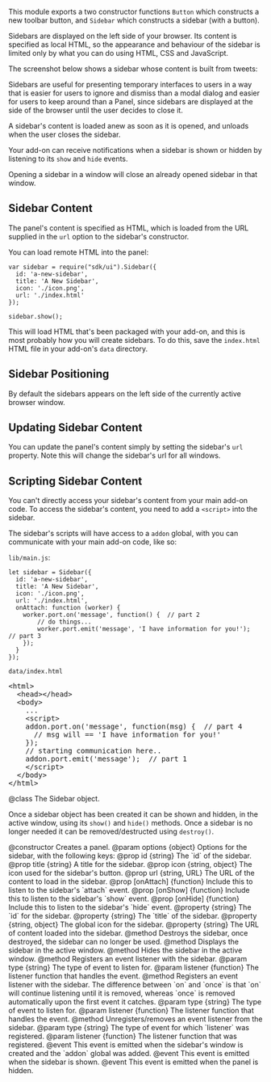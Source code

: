 <!-- This Source Code Form is subject to the terms of the Mozilla Public
   - License, v. 2.0. If a copy of the MPL was not distributed with this
   - file, You can obtain one at http://mozilla.org/MPL/2.0/. -->

<!-- contributed by Erik Vold [evold@mozilla.com] -->

This module exports a two constructor functions `Button` which constructs a
new toolbar button, and `Sidebar` which constructs a sidebar (with a button).

Sidebars are displayed on the left side of your browser. Its content is specified as
local HTML, so the appearance and behaviour of the sidebar
is limited only by what you can do using HTML, CSS and JavaScript.

The screenshot below shows a sidebar whose content is built from tweets:

<!-- add screen shot here -->

Sidebars are useful for presenting temporary interfaces to users in a way that is
easier for users to ignore and dismiss than a modal dialog 
and easier for users to keep around than a Panel, since sidebars are
displayed at the side of the browser until the user decides to close it.

A sidebar's content is loaded anew as soon as it is opened, and unloads
when the user closes the sidebar.

Your add-on can receive notifications when a sidebar is shown or hidden by
listening to its `show` and `hide` events.

Opening a sidebar in a window will close an already opened sidebar in that window.

## Sidebar Content ##

The panel's content is specified as HTML, which is loaded from the URL
supplied in the `url` option to the sidebar's constructor.

You can load remote HTML into the panel:

    var sidebar = require("sdk/ui").Sidebar({
      id: 'a-new-sidebar',
      title: 'A New Sidebar',
      icon: './icon.png',
      url: './index.html'
    });

    sidebar.show();

This will load HTML that's been packaged with your add-on, and this is
most probably how you will create sidebars. To do this, save
the `index.html` HTML file in your add-on's `data` directory.

## Sidebar Positioning ##

By default the sidebars appears on the left side of the currently active browser window.


## Updating Sidebar Content ##

You can update the panel's content simply by setting the sidebar's `url`
property.  Note this will change the sidebar's url for all windows.

## Scripting Sidebar Content ##

You can't directly access your sidebar's content from your main add-on code.
To access the sidebar's content, you need to add a `<script>` into the sidebar.

The sidebar's scripts will have access to a `addon` global, with you can
communicate with your main add-on code, like so:

`lib/main.js`:

    let sidebar = Sidebar({
      id: 'a-new-sidebar',
      title: 'A New Sidebar',
      icon: './icon.png',
      url: './index.html',
      onAttach: function (worker) {
        worker.port.on('message', function() {  // part 2
            // do things...
            worker.port.emit('message', 'I have information for you!');  // part 3
        });
      }
    });

`data/index.html`

<pre class="brush: html">
&lt;html&gt;
  &lt;head&gt;&lt;/head&gt;
  &lt;body&gt;
    ...
    &lt;script&gt;
    addon.port.on('message', function(msg) {  // part 4
      // msg will == 'I have information for you!'
    });
    // starting communication here..
    addon.port.emit('message');  // part 1
    &lt;/script&gt;
  &lt;/body&gt;
&lt;/html&gt;
</pre>

<api name="Sidebar">
@class
The Sidebar object.

Once a sidebar object has been created it can be shown and hidden,
in the active window, using its
`show()` and `hide()` methods. Once a sidebar is no longer needed it can be
removed/destructed using `destroy()`.

<api name="Sidebar">
@constructor
Creates a panel.
@param options {object}
  Options for the sidebar, with the following keys:
  @prop id {string}
    The `id` of the sidebar.
  @prop title {string}
    A title for the sidebar.
  @prop icon {string, object}
    The icon used for the sidebar's button.
  @prop url {string, URL}
    The URL of the content to load in the sidebar.
  @prop [onAttach] {function}
    Include this to listen to the sidebar's `attach` event.
  @prop [onShow] {function}
    Include this to listen to the sidebar's `show` event.
  @prop [onHide] {function}
    Include this to listen to the sidebar's `hide` event.
</api>

<api name="id">
@property {string}
The `id` for the sidebar.
</api>

<api name="title">
@property {string}
The `title` of the sidebar.
</api>

<api name="icon">
@property {string, object}
The global icon for the sidebar.
</api>

<api name="url">
@property {string}
The URL of content loaded into the sidebar. 
</api>

<api name="destroy">
@method
Destroys the sidebar, once destroyed, the sidebar can no longer be used.
</api>

<api name="show">
@method
Displays the sidebar in the active window.
</api>

<api name="hide">
@method
Hides the sidebar in the active window.
</api>

<api name="on">
@method
  Registers an event listener with the sidebar.
@param type {string}
  The type of event to listen for.
@param listener {function}
  The listener function that handles the event.
</api>

<api name="once">
@method
  Registers an event listener with the sidebar.
  The difference between `on` and `once` is that
  `on` will continue listening until it is
  removed, whereas `once` is removed automatically
  upon the first event it catches.
@param type {string}
  The type of event to listen for.
@param listener {function}
  The listener function that handles the event.
</api>

<api name="removeListener">
@method
  Unregisters/removes an event listener from the sidebar.
@param type {string}
  The type of event for which `listener` was registered.
@param listener {function}
  The listener function that was registered.
</api>

<api name="attach">
@event
This event is emitted when the sidebar's window
is created and the `addon` global was added.
</api>

<api name="show">
@event
This event is emitted when the sidebar is shown.
</api>

<api name="hide">
@event
This event is emitted when the panel is hidden.
</api>

</api>

